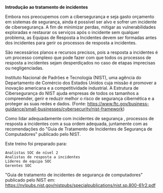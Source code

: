 **Introdução ao tratamento de incidentes**

Embora nos preocupemos com a cibersegurança e seja gasto orçamento em sistemas de segurança, ainda é possível ser alvo e sofrer um incidente de cibersegurança. A fim de minimizar perdas, mitigar as vulnerabilidades exploradas e restaurar os serviços após o incidente sem qualquer problema, as Equipas de Resposta a Incidentes devem ser formadas antes dos incidentes para gerir os processos de resposta a incidentes.

São necessários planos e recursos precisos, pois a resposta a incidentes é um processo complexo que pode fazer com que todos os processos de resposta a incidentes sejam desperdiçados no caso de etapas imprecisas ou negligenciadas.

Instituto Nacional de Padrões e Tecnologia (NIST), uma agência do Departamento de Comércio dos Estados Unidos cuja missão é promover a inovação americana e a competitividade industrial. A Estrutura de Cibersegurança do NIST ajuda empresas de todos os tamanhos a compreender, gerir e reduzir melhor o risco de segurança cibernética e a proteger as suas redes e dados.
(Fonte: https://www.ftc.gov/business-guidance/small-businesses/cybersecurity/nist-framework)


Como lidar adequadamente com incidentes de segurança , processos de resposta a incidentes com a sua ordem adequada, juntamente com as recomendações do "Guia de Tratamento de Incidentes de Segurança de Computadores" publicado pelo NIST.

Este treino foi preparado para:

    Analistas SOC de nível 2
    Analistas de resposta a incidentes
    Líderes de equipa SOC
    Gerentes SOC


 "Guia de tratamento de incidentes de segurança de computadores" publicado pelo NIST em: https://nvlpubs.nist.gov/nistpubs/specialpublications/nist.sp.800-61r2.pdf
